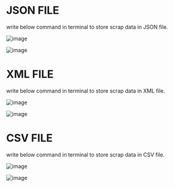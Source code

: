 # JSON FILE
write below command in terminal to store scrap data in JSON file.

![image](https://user-images.githubusercontent.com/80588277/192129571-fd9e963f-c830-472f-9101-6f6791509f52.png)

![image](https://user-images.githubusercontent.com/80588277/192129614-f2bbc2be-52e0-42cd-a93e-0358b8c59a17.png)


# XML FILE
write below command in terminal to store scrap data in XML file.

![image](https://user-images.githubusercontent.com/80588277/192129592-9db45e58-bb48-4395-b801-65e491066e7b.png)

![image](https://user-images.githubusercontent.com/80588277/192129631-41cf62f4-a9b0-4036-9b70-09415ff421a3.png)


# CSV FILE
write below command in terminal to store scrap data in CSV file.

![image](https://user-images.githubusercontent.com/80588277/192129605-244f28f1-87ea-4925-82c2-048ba03371a1.png)

![image](https://user-images.githubusercontent.com/80588277/192129646-c0e1dcc4-13e3-43a5-ac2e-3ee6b97ef2d9.png)
